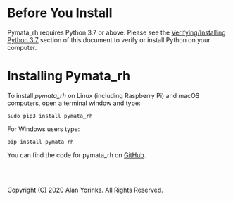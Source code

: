 # Before You Install

Pymata_rh requires Python 3.7 or above.
Please see the [Verifying/Installing Python 3.7](../python_install)
 section of this
document to verify or install Python on your computer.

# Installing Pymata_rh

To install _pymata_rh_ on Linux (including Raspberry Pi) and macOS computers, open a terminal window and type:

```
sudo pip3 install pymata_rh
```

For Windows users type:

```
pip install pymata_rh
```

You can find the code for pymata_rh on [GitHub](https://github.com/MrYsLab/pymata_rh).


<br>
<br>


Copyright (C) 2020 Alan Yorinks. All Rights Reserved.
